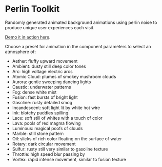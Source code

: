 # Perlin Toolkit

Randomly generated animated background animations using perlin noise to produce unique user experiences each visit.

[Demo it in action here](http://labs.jasonsturges.com/blog/perlin-toolkit/).

Choose a preset for animation in the component parameters to select an atmosphere of:

- Aether: fluffy upward movement
- Ambient: dusty still deep color tones
- Arc: high voltage electric arcs
- Atomic Cloud: plumes of smokey mushroom clouds
- Aurora: gentle sweeping dancing lights
- Caustic: underwater patterns
- Fog: dense white mist
- Fusion: fast bursts of bright light
- Gasoline: rusty detailed smog
- Incandescent: soft light lit by white hot wire
- Ink: blotchy puddles spilling
- Lace: soft still of whites with a touch of color
- Lava: pools of red magma flowing
- Luminous: magical poofs of clouds
- Marble: still stone pattern
- Oil: slicks of rich color floating on the surface of water
- Rotary: dark circular movement
- Sulfur: rusty still very similar to gasoline texture
- Throttle: high speed blur passing by
- Vortex: rapid intense movement, similar to fusion texture
